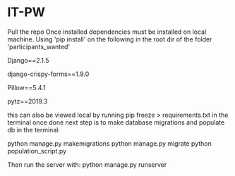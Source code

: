 # IT-PW
Pull the repo
Once installed dependencies must be installed on local machine. 
Using 'pip install' on the following in the root dir of the folder 'participants_wanted'

Django==2.1.5

django-crispy-forms==1.9.0

Pillow==5.4.1

pytz==2019.3

this can also be viewed local by running pip freeze > requirements.txt in the terminal
once done next step is to make database migrations and populate db in the terminal: 

python manage.py makemigrations
python manage.py migrate
python population_script.py

Then run the server with:
python manage.py runserver
